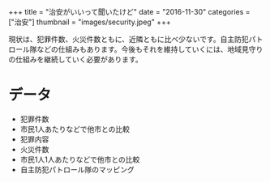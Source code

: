 +++
title = "治安がいいって聞いたけど"
date = "2016-11-30"
categories = ["治安"]
thumbnail = "images/security.jpeg"
+++

現状は、犯罪件数、火災件数ともに、近隣ともに比べ少ないです。自主防犯パトロール隊などの仕組みもあります。<!--more-->今後もそれを維持していくには、地域見守りの仕組みを継続していく必要があります。

# データ

- 犯罪件数
- 市民1人あたりなどで他市との比較
- 犯罪内容
- 火災件数
- 市民1人1人あたりなどで他市との比較
- 自主防犯パトロール隊のマッピング
